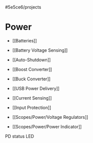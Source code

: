 #5e5ce6/projects 

# Power

- [[Batteries]]
- [[Battery Voltage Sensing]]
- [[Auto-Shutdown]]

- [[Boost Converter]]
- [[Buck Converter]]

- [[USB Power Delivery]]
- [[Current Sensing]]

- [[Input Protection]]
- [[Scopes/Power/Voltage Regulators]]

- [[Scopes/Power/Power Indicator]]

PD status LED